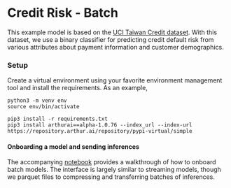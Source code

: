 
# Credit Risk - Batch

This example model is based on the [UCI Taiwan Credit dataset](https://archive.ics.uci.edu/ml/datasets/default+of+credit+card+clients). With this dataset, we use a binary classifier for predicting credit default risk from various attributes about payment information and customer demographics. 


### Setup 

Create a virtual environment using your favorite environment management tool and install the requirements. As an example,

```commandline
python3 -m venv env
source env/bin/activate

pip3 install -r requirements.txt
pip3 install arthurai==alpha-1.0.76 --index_url --index-url https://repository.arthur.ai/repository/pypi-virtual/simple
```

#### Onboarding a model and sending inferences
The accompanying [notebook](./notebooks/Quickstart.ipynb) provides a walkthrough of how to onboard batch models. The interface is largely similar to streaming models, though we parquet files to compressing and transferring batches of inferences.
